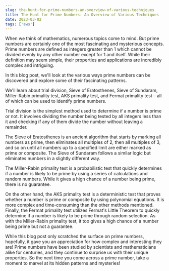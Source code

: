 ```yaml
---
slug: the-hunt-for-prime-numbers-an-overview-of-various-techniques
title: The Hunt for Prime Numbers: An Overview of Various Techniques
date: 2023-03-02
tags: ['aws']
---
```


When we think of mathematics, numerous topics come to mind. But prime numbers are certainly one of the most fascinating and mysterious concepts. Prime numbers are defined as integers greater than 1 which cannot be divided evenly by any other number except for 1 and itself. While their definition may seem simple, their properties and applications are incredibly complex and intriguing.

<!-- more -->




In this blog post, we'll look at the various ways prime numbers can be discovered and explore some of their fascinating patterns.


We'll learn about trial division, Sieve of Eratosthenes, Sieve of Sundaram, Miller-Rabin primality test, AKS primality test, and Fermat primality test – all of which can be used to identify prime numbers.


Trial division is the simplest method used to determine if a number is prime or not. It involves dividing the number being tested by all integers less than it and checking if any of them divide the number without leaving a remainder.


The Sieve of Eratosthenes is an ancient algorithm that starts by marking all numbers as prime, then eliminates all multiples of 2, then all multiples of 3, and so on until all numbers up to a specified limit are either marked as prime or composite. The Sieve of Sundaram follows a similar logic but eliminates numbers in a slightly different way.


The Miller-Rabin primality test is a probabilistic test that quickly determines if a number is likely to be prime by using a series of calculations and random numbers. While it gives a high chance of a number being prime, there is no guarantee.


On the other hand, the AKS primality test is a deterministic test that proves whether a number is prime or composite by using polynomial equations. It is more complex and time-consuming than the other methods mentioned. Finally, the Fermat primality test utilizes Fermat's Little Theorem to quickly determine if a number is likely to be prime through random selection. As with the Miller-Rabin primality test, it too gives a high chance of a number being prime but not a guarantee.


While this blog post only scratched the surface on prime numbers, hopefully, it gave you an appreciation for how complex and interesting they are! Prime numbers have been studied by scientists and mathematicians alike for centuries, and they continue to surprise us with their unique properties. So the next time you come across a prime number, take a moment to marvel at its hidden patterns and mysteries!


